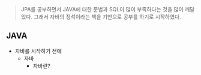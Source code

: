 > JPA를 공부하면서 JAVA에 대한 문법과 SQL이 많이 부족하다는 것을 많이 깨달았다.
> 그래서 자바의 정석이라는 책을 기반으로 공부를 하기로 시작하였다.

## JAVA
- 자바를 시작하기 전에
  * 자바
    * 자바란?